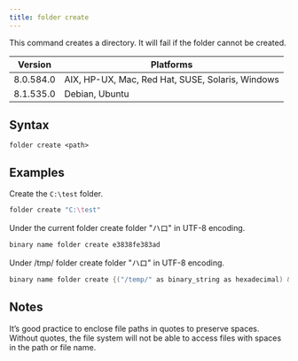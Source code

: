 ```yaml
---
title: folder create
---
```


This command creates a directory. It will fail if the folder cannot be created.

Version | Platforms
--- | ---
8.0.584.0 | AIX, HP-UX, Mac, Red Hat, SUSE, Solaris, Windows
8.1.535.0 | Debian, Ubuntu

## Syntax

    folder create <path>

## Examples

Create the `C:\test` folder.

```actionscript
folder create "C:\test"
```

Under the current folder create folder "ハロ" in UTF-8 encoding.

```actionscript
binary name folder create e3838fe383ad
```

Under /tmp/ folder create folder "ハロ" in UTF-8 encoding.

```actionscript
binary name folder create {("/temp/" as binary_string as hexadecimal) & "e3838fe383ade383bc"}
```

## Notes

It’s good practice to enclose file paths in quotes to preserve spaces. Without
quotes, the file system will not be able to access files with spaces in the path
or file name.
